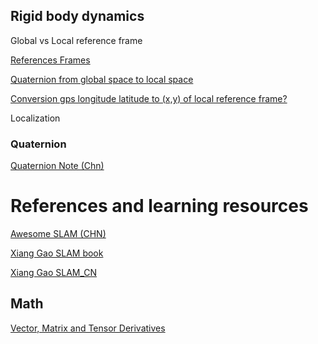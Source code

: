 ## Rigid body dynamics

Global vs Local reference frame

[References Frames](http://www.kwon3d.com/theory/transform/refrm.html)

[Quaternion from global space to local space](http://math.stackexchange.com/questions/1690239/quaternion-from-global-space-to-local-space)

[Conversion gps longitude latitude to (x,y) of local reference frame?](http://robotics.stackexchange.com/questions/10450/conversion-gps-longitude-latitude-to-x-y-of-local-reference-frame/10451)

Localization


### Quaternion

[Quaternion Note (Chn)](http://www.itdadao.com/articles/c15a1140947p0.html)

# References and learning resources

[Awesome SLAM (CHN)](https://github.com/OpenSLAM/awesome-SLAM-list)

[Xiang Gao SLAM book](https://github.com/gaoxiang12/slambook)

[Xiang Gao SLAM_CN](http://www.slamcn.org/index.php/%E9%A6%96%E9%A1%B5)

## Math

[Vector, Matrix and Tensor Derivatives](http://cs231n.stanford.edu/vecDerivs.pdf)


